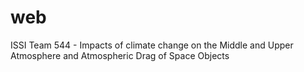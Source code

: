 # web
ISSI Team 544 - Impacts of climate change on the Middle and Upper Atmosphere and Atmospheric Drag of Space Objects
